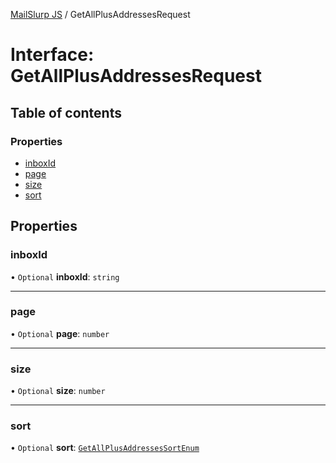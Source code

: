[MailSlurp JS](../README.md) / GetAllPlusAddressesRequest

# Interface: GetAllPlusAddressesRequest

## Table of contents

### Properties

- [inboxId](GetAllPlusAddressesRequest.md#inboxid)
- [page](GetAllPlusAddressesRequest.md#page)
- [size](GetAllPlusAddressesRequest.md#size)
- [sort](GetAllPlusAddressesRequest.md#sort)

## Properties

### inboxId

• `Optional` **inboxId**: `string`

___

### page

• `Optional` **page**: `number`

___

### size

• `Optional` **size**: `number`

___

### sort

• `Optional` **sort**: [`GetAllPlusAddressesSortEnum`](../enums/GetAllPlusAddressesSortEnum.md)

